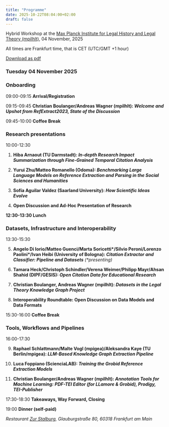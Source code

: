 ```yaml
---
title: "Programme"
date: 2025-10-22T08:04:00+02:00
draft: false
---
```


Hybrid Workshop at the [Max Planck Institute for Legal History and Legal Theory (mpilhlt)](https://www.lhlt.mpg.de/en/), 04 November, 2025

All times are Frankfurt time, that is CET (UTC/GMT +1 hour)

[Download as pdf](../20251022_RefExtract_2025_Programme.pdf)

### Tuesday 04 November 2025

### Onboarding

09:00-09:15 **Arrival/Registration**

09:15-09:45 **Christian Boulanger/Andreas Wagner (mpilhlt): *Welcome and Upshot from RefExtract2023, State of the Discussion***

09:45-10:00 **Coffee Break**

### Research presentations

10:00-12:30

1. **Hiba Arnaout (TU Darmstadt): *In-depth Research Impact Summarization through Fine-Grained Temporal Citation Analysis***

2. **Yurui Zhu/Matteo Romanello (Odoma): *Benchmarking Large Language Models on Reference Extraction and Parsing in the Social Sciences and Humanities***

3. **Sofía Aguilar Valdez (Saarland University): *How Scientific Ideas Evolve***

4. **Open Discussion and Ad-Hoc Presentation of Research**

**12:30-13:30 Lunch**

### Datasets, Infrastructure and Interoperability

13:30-15:30

5. **Angelo Di Iorio/Matteo Guenci/Marta Soricetti\*/Silvio Peroni/Lorenzo Paolini\*/Ivan Heibi (University of Bologna): *Citation Extractor and Classifier: Pipeline and Datasets*** *(\*presenting)*

6. **Tamara Heck/Christoph Schindler/Verena Weimer/Philipp Mayr/Ahsan Shahid (DIPF/GESIS): *Open Citation Data for Educational Research***

7. **Christian Boulanger, Andreas Wagner (mpilhlt): *Datasets in the Legal Theory Knowledge Graph Project***

8. **Interoperability Roundtable: Open Discussion on Data Models and Data Formats**

15:30-16:00 **Coffee Break**

### Tools, Workflows and Pipelines

16:00-17:30

9. **Raphael Schlattmann/Malte Vogl (mpigea)/Aleksandra Kaye (TU Berlin/mpigea): *LLM-Based Knowledge Graph Extraction Pipeline***

10. **Luca Foppiano (ScienciaLAB): *Training the Grobid Reference Extraction Models***

11. **Christian Boulanger/Andreas Wagner (mpilhlt): *Annotation Tools for Machine Learning: PDF-TEI Editor (for LLamore & Grobid), Prodigy, TEI-Publisher***

17:30-18:30 **Takeaways, Way Forward, Closing**

19:00 **Dinner (self-paid)**

*Restaurant [Zur Stalburg](https://stalburg-frankfurt.de/), Glauburgstraße 80, 60318 Frankfurt am Main*
